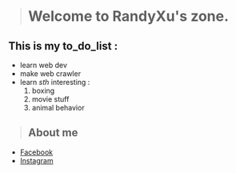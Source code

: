 ># Welcome to RandyXu's zone.
This is my **to_do_list** :
-----------------------------
- learn web dev
- make web crawler
- learn *sth* interesting :
  1. boxing
  2. movie stuff
  3. animal behavior
>## About me
- [Facebook](https://www.facebook.com/profile.php?id=100000602042351)
- [Instagram](https://www.instagram.com/hamu1107/)

